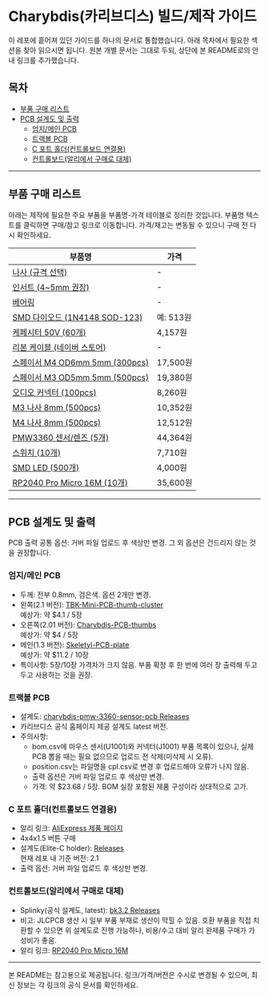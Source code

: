 # Charybdis(카리브디스) 빌드/제작 가이드

이 레포에 흩어져 있던 가이드를 하나의 문서로 통합했습니다. 아래 목차에서 필요한 섹션을 찾아 읽으시면 됩니다. 원본 개별 문서는 그대로 두되, 상단에 본 README로의 안내 링크를 추가했습니다.

## 목차
- [부품 구매 리스트](#부품-구매-리스트)
- [PCB 설계도 및 출력](#pcb-설계도-및-출력)
  - [엄지/메인 PCB](#엄지메인-pcb)
  - [트랙볼 PCB](#트랙볼-pcb)
  - [C 포트 홀더(컨트롤보드 연결용)](#c-포트-홀더컨트롤보드-연결용)
  - [컨트롤보드(알리에서 구매로 대체)](#컨트롤보드알리에서-구매로-대체)
 

---

## 부품 구매 리스트

아래는 제작에 필요한 주요 부품을 부품명-가격 테이블로 정리한 것입니다. 부품명 텍스트를 클릭하면 구매/참고 링크로 이동합니다. 가격/재고는 변동될 수 있으니 구매 전 다시 확인하세요.

| 부품명 | 가격 |
|---|---|
| [나사 (규격 선택)](https://ko.aliexpress.com/item/1005006815826506.html?spm=a2g0o.cart.0.0.5f9c56baA1ySYV&mp=1&pdp_npi=5%40dis%21KRW%21KRW%201503%21KRW%20978%21%21KRW%20829%21%21%21%4021015b7d17542960956188740e0739%2112000038395985085%21ct%21KR%213017032214%21%215%210&gatewayAdapt=glo2kor) | - |
| [인서트 (4~5mm 권장)](https://ko.aliexpress.com/item/1005006472962973.html?spm=a2g0o.cart.0.0.5f9c56baA1ySYV&mp=1&pdp_npi=5%40dis%21KRW%21KRW%2022360%21KRW%2020650%21%21KRW%2020237%21%21%21%4021015b7d17542960956188740e0739%2112000037324316050%21ct%21KR%213017032214%21%211%210&gatewayAdapt=glo2kor) | - |
| [베어링](https://ko.aliexpress.com/item/1005003066404497.html?spm=a2g0o.cart.0.0.5f9c56baA1ySYV&mp=1&pdp_npi=5%40dis%21KRW%21KRW%202171%21KRW%201953%21%21KRW%201933%21%21%21%4021015b7d17542960956188740e0739%2112000023742247065%21ct%21KR%213017032214%21%213%210&gatewayAdapt=glo2kor) | - |
| [SMD 다이오드 (1N4148 SOD-123)](https://ko.aliexpress.com/item/1005003194674618.html?spm=a2g0o.productlist.main.3.96101Dr01Dr0ow&algo_pvid=b5cfc52d-412c-4784-94c4-21f35d6dd5e2&algo_exp_id=b5cfc52d-412c-4784-94c4-21f35d6dd5e2-2&pdp_ext_f=%7B%22order%22%3A%22199%22%2C%22eval%22%3A%221%22%7D&pdp_npi=4%40dis%21KRW%21513%21513%21%21%210.36%210.36%21%40212e520d17543139952171048eba45%2112000024602962919%21sea%21KR%213017032214%21X&curPageLogUid=RfdoxE136ZaO&utparam-url=scene%3Asearch%7Cquery_from%3A) | 예: 513원 |
| [케페시터 50V (60개)](https://ko.aliexpress.com/item/1005007350273364.html?spm=a2g0o.order_detail.order_detail_item.3.43675ccdiuI7qY&gatewayAdapt=glo2kor) | 4,157원 |
| [리본 케이블 (네이버 스토어)](https://smartstore.naver.com/spec/products/5320955211?NaPm=ct%3Dmf9oxihc%7Cci%3Dcheckout%7Ctr%3Dppc%7Ctrx%3Dnull%7Chk%3D50c081cdf807c9175ef8d4ae90eb14b9ea825efe) | - |
| [스페이서 M4 OD6mm 5mm (300pcs)](https://ko.aliexpress.com/item/1005008666672949.html?spm=a2g0o.order_detail.order_detail_item.3.2bce5ccdzeoPn8&gatewayAdapt=glo2kor) | 17,500원 |
| [스페이서 M3 OD5mm 5mm (500pcs)](https://ko.aliexpress.com/item/1005008666672949.html?spm=a2g0o.order_detail.order_detail_item.3.2bce5ccdzeoPn8&gatewayAdapt=glo2kor) | 19,380원 |
| [오디오 커넥터 (100pcs)](https://ko.aliexpress.com/item/1005003111662179.html?spm=a2g0o.order_list.order_list_main.15.21ef140fA7MsY6&gatewayAdapt=glo2kor) | 8,260원 |
| [M3 나사 8mm (500pcs)](https://ko.aliexpress.com/item/1005003205577232.html?spm=a2g0o.order_list.order_list_main.25.21ef140fA7MsY6&gatewayAdapt=glo2kor) | 10,352원 |
| [M4 나사 8mm (500pcs)](https://ko.aliexpress.com/item/1005003205577232.html?spm=a2g0o.order_list.order_list_main.30.21ef140fA7MsY6&gatewayAdapt=glo2kor) | 12,512원 |
| [PMW3360 센서/렌즈 (5개)](https://ko.aliexpress.com/item/4000904265601.html?spm=a2g0o.order_list.order_list_main.35.21ef140fA7MsY6&gatewayAdapt=glo2kor) | 44,364원 |
| [스위치 (10개)](https://ko.aliexpress.com/item/1005001291287576.html?spm=a2g0o.order_list.order_list_main.40.21ef140fA7MsY6&gatewayAdapt=glo2kor) | 7,710원 |
| [SMD LED (500개)](https://ko.aliexpress.com/item/1005007863635868.html?spm=a2g0o.order_list.order_list_main.45.21ef140fA7MsY6&gatewayAdapt=glo2kor) | 4,000원 |
| [RP2040 Pro Micro 16M (10개)](https://ko.aliexpress.com/item/1005005980167753.html?spm=a2g0o.order_list.order_list_main.50.21ef140fA7MsY6&gatewayAdapt=glo2kor) | 35,600원 |

---

## PCB 설계도 및 출력

PCB 출력 공통 옵션: 거버 파일 업로드 후 색상만 변경. 그 외 옵션은 건드리지 않는 것을 권장합니다.

### 엄지/메인 PCB

- 두께: 전부 0.8mm, 검은색. 옵션 2개만 변경.
- 왼쪽(2.1 버전): [TBK-Mini-PCB-thumb-cluster](https://github.com/Bastardkb/TBK-Mini-PCB-thumb-cluster)  
  예상가: 약 $4.1 / 5장
- 오른쪽(2.01 버전): [Charybdis-PCB-thumbs](https://github.com/Bastardkb/Charybdis-PCB-thumbs)  
  예상가: 약 $4 / 5장
- 메인(1.3 버전): [Skeletyl-PCB-plate](https://github.com/Bastardkb/Skeletyl-PCB-plate)  
  예상가: 약 $11.2 / 10장
- 특이사항: 5장/10장 가격차가 크지 않음. 부품 확정 후 한 번에 여러 장 출력해 두고두고 사용하는 것을 권장.

### 트랙볼 PCB

- 설계도: [charybdis-pmw-3360-sensor-pcb Releases](https://github.com/Bastardkb/charybdis-pmw-3360-sensor-pcb/releases)  
- 카리브디스 공식 홈페이지 제공 설계도 latest 버전.
- 주의사항:  
  - bom.csv에 마우스 센서(U1001)와 커넥터(J1001) 부품 목록이 있으나, 실제 PCB 뽑을 때는 필요 없으므로 업로드 전 삭제(미삭제 시 오류).  
  - position.csv는 파일명을 cpl.csv로 변경 후 업로드해야 오류가 나지 않음.  
  - 출력 옵션은 거버 파일 업로드 후 색상만 변경.  
  - 가격: 약 $23.68 / 5장. BOM 실장 포함된 제품 구성이라 상대적으로 고가.

### C 포트 홀더(컨트롤보드 연결용)

- 알리 링크: [AliExpress 제품 페이지](https://ko.aliexpress.com/item/1005001304569553.html?spm=a2g0s.9042311.0.0.27424c4dDwgcp7&gatewayAdapt=glo2kor)
- 4x4x1.5 버튼 구매
- 설계도(Elite-C holder): [Releases](https://github.com/Bastardkb/Elite-C-holder/releases)  
  현재 레포 내 기준 버전: 2.1  
- 출력 옵션: 거버 파일 업로드 후 색상만 변경.

### 컨트롤보드(알리에서 구매로 대체)

- Splinky(공식 설계도, latest): [bk3.2 Releases](https://github.com/Bastardkb/Splinky/releases/tag/bk3.2)  
- 비고: JLCPCB 생산 시 일부 부품 부재로 생산이 막힐 수 있음. 호환 부품을 직접 치환할 수 있으면 위 설계도로 진행 가능하나, 비용/수고 대비 알리 완제품 구매가 가성비가 좋음.
- 알리 링크: [RP2040 Pro Micro 16M](https://ko.aliexpress.com/item/1005005980167753.html?spm=a2g0o.cart.0.0.5f9c56baA1ySYV&mp=1&pdp_npi=5%40dis%21KRW%21KRW%203560%21KRW%203560%21%21KRW%203560%21%21%21%4021015b7d17542960956188740e0739%2112000035965729680%21ct%21KR%213017032214%21%213%210&gatewayAdapt=glo2kor)

---


본 README는 참고용으로 제공됩니다. 링크/가격/버전은 수시로 변경될 수 있으며, 최신 정보는 각 링크의 공식 문서를 확인하세요.
